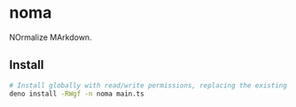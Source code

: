 # noma

NOrmalize MArkdown.

## Install

```sh
# Install globally with read/write permissions, replacing the existing installation.
deno install -RWgf -n noma main.ts
```
